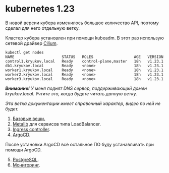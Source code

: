 # kubernetes 1.23

В новой версии кубера изменилось большое количество API, поэтому сделал для него отдельную ветку.

Кластер кубера установлен при помощи kubeadm. В 
этот раз использую сетевой драйвер [Cilium](https://docs.cilium.io/en/stable/).

```
kubectl get nodes
NAME                     STATUS   ROLES                  AGE   VERSION
control1.kryukov.local   Ready    control-plane,master   18h   v1.23.1
db1.kryukov.local        Ready    <none>                 18h   v1.23.1
worker1.kryukov.local    Ready    <none>                 18h   v1.23.1
worker2.kryukov.local    Ready    <none>                 18h   v1.23.1
worker3.kryukov.local    Ready    <none>                 18h   v1.23.1
```

_**Внимание!** У меня поднят DNS сервер, поддерживающий домен kryukov.local. Учтите это, когда будете читать данную ветку._

_Эта ветка документации имеет справочный характер, видео по ней не будет._

1. [Базовые вещи.](01-base-app)
2. [Metallb](02-metallb) для сервисов типа LoadBalancer.
3. [Ingress controller](03-ingress-controller).
4. [ArgoCD](04-argocd).

После установки ArgoCD всё остальное ПО буду устанавливать при помощи ArgoCD.

5. [PostgreSQL](05-postgresql).
6. [Мониторинг](06-monitoring).